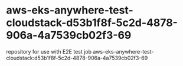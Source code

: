 # aws-eks-anywhere-test-cloudstack-d53b1f8f-5c2d-4878-906a-4a7539cb02f3-69
repository for use with E2E test job aws-eks-anywhere-test-cloudstack:d53b1f8f-5c2d-4878-906a-4a7539cb02f3-69
